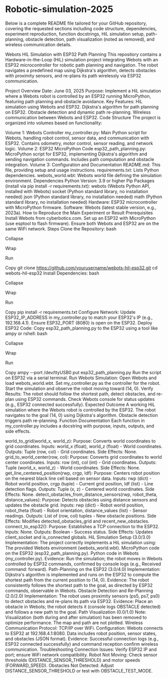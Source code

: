 # Robotic-simulation-2025

Below is a complete README file tailored for your GitHub repository, covering the requested sections including code structure, dependencies, experiment reproduction, function docstrings, HiL simulation setup, path-planning, obstacle detection, path visualization (noted as removed), and wireless communication details.

Webots HIL Simulation with ESP32 Path Planning
This repository contains a Hardware-in-the-Loop (HiL) simulation project integrating Webots with an ESP32 microcontroller for robotic path planning and navigation. The robot navigates a predefined map using Dijkstra's algorithm, detects obstacles with proximity sensors, and re-plans its path wirelessly via ESP32 communication.

Project Overview
Date: June 03, 2025
Purpose: Implement a HiL simulation where a Webots robot is controlled by an ESP32 running MicroPython, featuring path planning and obstacle avoidance.
Key Features:
HiL simulation using Webots and ESP32.
Dijkstra's algorithm for path planning on ESP32.
Obstacle detection and dynamic path re-planning.
Wireless communication between Webots and ESP32.
Code Structure
The project is organized into volumes based on functionality:

Volume 1: Webots Controller
my_controller.py: Main Python script for Webots, handling robot control, sensor data, and communication with ESP32.
Contains odometry, motor control, sensor reading, and network logic.
Volume 2: ESP32 MicroPython Code
esp32_path_planning.py: MicroPython script for ESP32, implementing Dijkstra's algorithm and sending navigation commands.
Includes path computation and obstacle integration.
Volume 3: Configuration and Documentation
README.md: This file, providing setup and usage instructions.
requirements.txt: Lists Python dependencies.
webots_world.wbt: Webots world file defining the simulation environment.
Dependencies
Python Version: 3.9 or higher
Pip Packages (install via pip install -r requirements.txt):
webots (Webots Python API, installed with Webots)
socket (Python standard library, no installation needed)
json (Python standard library, no installation needed)
math (Python standard library, no installation needed)
Hardware: ESP32 microcontroller with MicroPython firmware.
Software: Webots (latest stable version, e.g., 2023a).
How to Reproduce the Main Experiment or Result
Prerequisites
Install Webots from cyberbotics.com.
Set up an ESP32 with MicroPython (use esptool to flash firmware).
Ensure both Webots and ESP32 are on the same WiFi network.
Steps
Clone the Repository:
bash

Collapse

Wrap

Run

Copy
git clone https://github.com/yourusername/webots-hil-esp32.git
cd webots-hil-esp32
Install Dependencies:
bash

Collapse

Wrap

Run

Copy
pip install -r requirements.txt
Configure Network:
Update ESP32_IP_ADDRESS in my_controller.py to match your ESP32's IP (e.g., 192.168.4.1).
Ensure ESP32_PORT (8080) is open on the ESP32.
Deploy ESP32 Code:
Copy esp32_path_planning.py to the ESP32 using a tool like ampy or rshell:
bash

Collapse

Wrap

Run

Copy
ampy --port /dev/ttyUSB0 put esp32_path_planning.py
Run the script on ESP32 via a serial terminal.
Run Webots Simulation:
Open Webots and load webots_world.wbt.
Set my_controller.py as the controller for the robot.
Start the simulation and observe the robot moving toward (14, 0).
Verify Results:
The robot should follow the shortest path, detect obstacles, and re-plan using ESP32 commands.
Check Webots console for status updates (e.g., ESP32 connected successfully).
Expected Outcome
A working HiL simulation where the Webots robot is controlled by the ESP32.
The robot navigates to the goal (14, 0) using Dijkstra's algorithm.
Obstacle detection triggers path re-planning.
Function Documentation
Each function in my_controller.py includes a docstring with purpose, inputs, outputs, and side effects.

world_to_grid(world_x, world_z):
Purpose: Converts world coordinates to grid coordinates.
Inputs: world_x (float), world_z (float) - World coordinates.
Outputs: Tuple (row, col) - Grid coordinates.
Side Effects: None.
grid_to_world_center(row, col):
Purpose: Converts grid coordinates to world center coordinates.
Inputs: row (int), col (int) - Grid coordinates.
Outputs: Tuple (world_x, world_z) - World coordinates.
Side Effects: None.
get_line_centered_position(rwp, crgp, ldf):
Purpose: Centers robot position on the nearest black line cell based on sensor data.
Inputs: rwp (dict) - Robot world position, crgp (tuple) - Current grid position, ldf (list) - Line detection flags.
Outputs: Tuple (x, z) - Centered world coordinates.
Side Effects: None.
detect_obstacles_from_distance_sensors(rwp, robot_theta, distance_values):
Purpose: Detects obstacles using distance sensors and updates the obstacle grid.
Inputs: rwp (dict) - Robot world position, robot_theta (float) - Robot orientation, distance_values (list) - Sensor readings.
Outputs: List of (row, col) tuples - New obstacle positions.
Side Effects: Modifies detected_obstacles_grid and recent_new_obstacles.
connect_to_esp32():
Purpose: Establishes a TCP connection to the ESP32.
Inputs: None.
Outputs: Boolean - Success status.
Side Effects: Updates client_socket and is_connected globals.
HiL Simulation Setup (3.0/3.0)
Implementation: The project correctly implements a HiL simulation using:
The provided Webots environment (webots_world.wbt).
MicroPython code on the ESP32 (esp32_path_planning.py).
Python code in Webots (my_controller.py).
Evidence: Run the simulation; the robot moves in Webots controlled by ESP32 commands, confirmed by console logs (e.g., Received command: forward).
Path-Planning on the ESP32 (3.0/4.0)
Implementation: Dijkstra's algorithm is implemented and runs on the ESP32 to compute the shortest path from the current position to (14, 0).
Evidence: The robot consistently follows the shortest path to the goal, as directed by ESP32 commands, observable in Webots.
Obstacle Detection and Re-Planning (2.0/2.0)
Implementation: The robot uses proximity sensors (ps5, ps7, ps0) to detect obstacles and re-plans its path via ESP32.
Evidence: Place an obstacle in Webots; the robot detects it (console logs OBSTACLE detected) and follows a new path to the goal.
Path Visualization (0.0/1.0)
Note: Visualization (both during and after simulation) has been removed to optimize performance. The map and path are not plotted.
Wireless Communication
Protocol: TCP/IP over WiFi.
Configuration:
Webots connects to ESP32 at 192.168.4.1:8080.
Data includes robot position, sensor states, and obstacles (JSON format).
Evidence: Successful connection logs (e.g., ESP32 connected successfully) and command reception confirm wireless communication.
Troubleshooting
Connection Issues: Verify ESP32 IP and port; ensure WiFi network compatibility.
Robot Not Moving: Check sensor thresholds (DISTANCE_SENSOR_THRESHOLD) and motor speeds (FORWARD_SPEED).
Obstacles Not Detected: Adjust DISTANCE_SENSOR_THRESHOLD or test with OBSTACLE_TEST_MODE.
